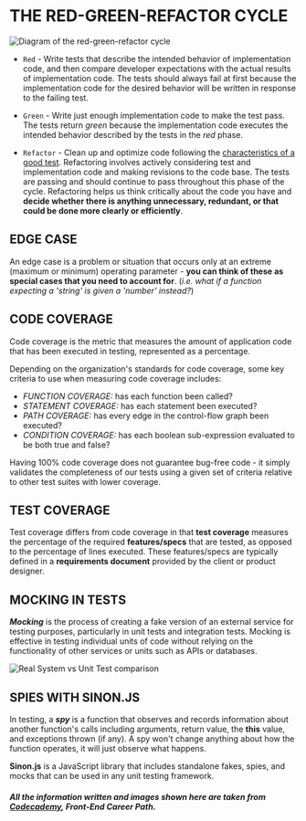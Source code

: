 # THE RED-GREEN-REFACTOR CYCLE

![Diagram of the red-green-refactor cycle](https://content.codecademy.com/programs/tdd-js/articles/red-green-refactor-tdd.png?_gl=1*b506sr*_ga*MjIxNzY1NjQ5LjE2NDA4OTQ1MjA.*_ga_3LRZM6TM9L*MTY4MzI1MjYwOS41MDIuMS4xNjgzMjUyNjU4LjExLjAuMA.. "red-green-refactor cycle")

+ `Red` - Write tests that describe the intended behavior of implementation code, and then compare developer expectations with the actual results of implementation code. The tests should always fail at first because the implementation code for the desired behavior will be written in response to the failing test.

+ `Green` - Write just enough implementation code to make the test pass. The tests return _green_ because the implementation code executes the intended behavior described by the tests in the _red_ phase.

+ `Refactor` - Clean up and optimize code following the [characteristics of a good test](https://www.codecademy.com/article/tdd-u1-good-test). Refactoring involves actively considering test and implementation code and making revisions to the code base. The tests are passing and should continue to pass throughout this phase of the cycle. Refactoring helps us think critically about the code you have and **decide whether there is anything unnecessary, redundant, or that could be done more clearly or efficiently**.

## EDGE CASE

An edge case is a problem or situation that occurs only at an extreme (maximum or minimum) operating parameter - **you can think of these as special cases that you need to account for**. (_i.e. what if a function expecting a 'string' is given a 'number' instead?_)

## CODE COVERAGE

Code coverage is the metric that measures the amount of application code that has been executed in testing, represented as a percentage.

Depending on the organization's standards for code coverage, some key criteria to use when measuring code coverage includes: 

+ _FUNCTION COVERAGE:_ has each function been called?
+ _STATEMENT COVERAGE:_ has each statement been executed?
+ _PATH COVERAGE:_ has every edge in the control-flow graph been executed?
+ _CONDITION COVERAGE:_ has each boolean sub-expression evaluated to be both true and false?

Having 100% code coverage does not guarantee bug-free code - it simply validates the completeness of our tests using a given set of criteria relative to other test suites with lower coverage. 

## TEST COVERAGE

Test coverage differs from code coverage in that **test coverage** measures the percentage of the required **features/specs** that are tested, as opposed to the percentage of lines executed. These features/specs are typically defined in a **requirements document** provided by the client or product designer.

## MOCKING IN TESTS

_**Mocking**_ is the process of creating a fake version of an external service for testing purposes, particularly in unit tests and integration tests. Mocking is effective in testing individual units of code without relying on the functionality of other services or units such as APIs or databases.

![Real System vs Unit Test comparison](https://static-assets.codecademy.com/Courses/testing-concepts/mocking-in-unit-tests.png "Mocking in Unit Tests")

## SPIES WITH SINON.JS

In testing, a _**spy**_ is a function that observes and records information about another function's calls including arguments, return value, the **this** value, and exceptions thrown (if any). A spy won't change anything about how the function operates, it will just observe what happens.

**Sinon.js** is a JavaScript library that includes standalone fakes, spies, and mocks that can be used in any unit testing framework.


##### _All the information written and images shown here are taken from [Codecademy](https://www.codecademy.com), **Front-End Career Path**._